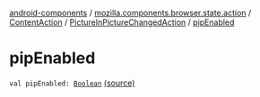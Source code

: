 [android-components](../../../index.md) / [mozilla.components.browser.state.action](../../index.md) / [ContentAction](../index.md) / [PictureInPictureChangedAction](index.md) / [pipEnabled](./pip-enabled.md)

# pipEnabled

`val pipEnabled: `[`Boolean`](https://kotlinlang.org/api/latest/jvm/stdlib/kotlin/-boolean/index.html) [(source)](https://github.com/mozilla-mobile/android-components/blob/master/components/browser/state/src/main/java/mozilla/components/browser/state/action/BrowserAction.kt#L261)